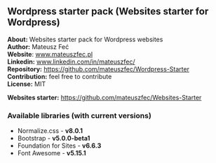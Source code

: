 ## Wordpress starter pack (Websites starter for Wordpress) 

**About:** Websites starter pack for Wordpress websites  
**Author:** Mateusz Feć  
**Website**: www.mateuszfec.pl  
**Linkedin:** www.linkedin.com/in/mateuszfec/  
**Repository:** https://github.com/mateuszfec/Wordpress-Starter  
**Contribution:** feel free to contribute  
**License:** MIT

**Websites starter:** https://github.com/mateuszfec/Websites-Starter  

### Available libraries (with current versions)

* Normalize.css - **v8.0.1**
* Bootstrap - **v5.0.0-beta1**
* Foundation for Sites - **v6.6.3**
* Font Awesome - **v5.15.1**
